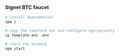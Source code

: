 ### Signet BTC faucet

```bash
# install dependencies
npm i

# copy the template env and configure appropiately
cp template.env .env

# start the backend
npm start
```
